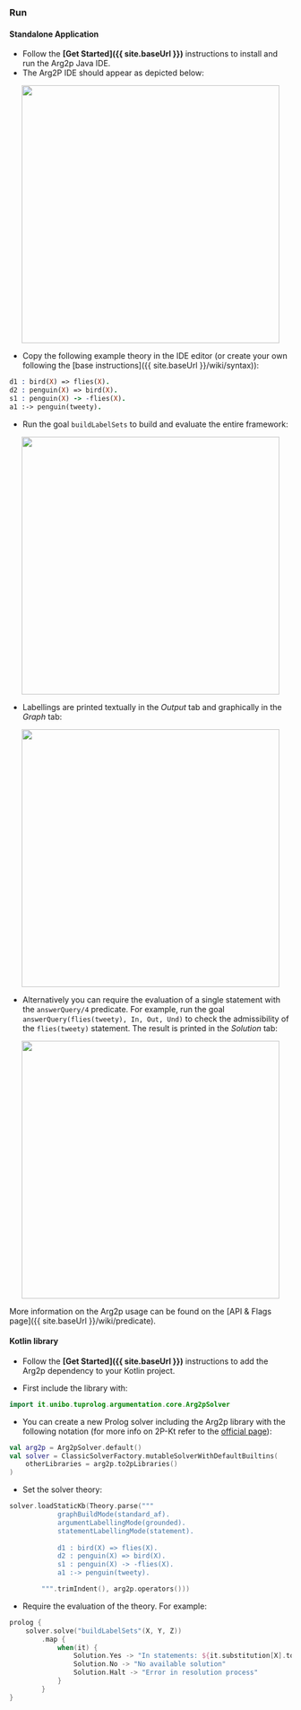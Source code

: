 ---
---

### Run

#### Standalone Application

- Follow the __[Get Started]({{ site.baseUrl }})__ instructions to install and run the Arg2p Java IDE.
- The Arg2P IDE should appear as depicted below:

<p align="center">
  <img width="460" src={{ 'assets/media/run1.png'|asset|scale(0.85)  }}>
</p>

- Copy the following example theory in the IDE editor (or create your own following the [base instructions]({{ site.baseUrl }}/wiki/syntax)):

```prolog
d1 : bird(X) => flies(X).
d2 : penguin(X) => bird(X).
s1 : penguin(X) -> -flies(X).
a1 :-> penguin(tweety).
```

- Run the goal `buildLabelSets` to build and evaluate the entire framework:

<p align="center">
  <img width="460" src={{ 'assets/media/run3.png'|asset|scale(0.85)  }}>
</p>

- Labellings are printed textually in the _Output_ tab and graphically in the _Graph_ tab:

<p align="center">
  <img width="460" src={{ 'assets/media/run4.png'|asset|scale(0.85)  }}>
</p>

- Alternatively you can require the evaluation of a single statement with the `answerQuery/4` predicate. For example, run the goal
`answerQuery(flies(tweety), In, Out, Und)` to check the admissibility of the `flies(tweety)` statement. The result is printed in the _Solution_ tab:

<p align="center">
  <img width="460" src={{ 'assets/media/run5.png'|asset|scale(0.85)  }}>
</p>

More information on the Arg2p usage can be found on the [API & Flags page]({{ site.baseUrl }}/wiki/predicate).

#### Kotlin library

- Follow the __[Get Started]({{ site.baseUrl }})__ instructions to add the Arg2p dependency to your Kotlin project.

- First include the library with:
  
```kotlin
import it.unibo.tuprolog.argumentation.core.Arg2pSolver
```

- You can create a new Prolog solver including the Arg2p library with the following notation (for more info on 2P-Kt refer to the [official page](https://gitlab.com/pika-lab/tuprolog/2p-in-kotlin)):

```kotlin
val arg2p = Arg2pSolver.default()
val solver = ClassicSolverFactory.mutableSolverWithDefaultBuiltins(
    otherLibraries = arg2p.to2pLibraries()
)
```

- Set the solver theory:

```kotlin
solver.loadStaticKb(Theory.parse("""
            graphBuildMode(standard_af).
            argumentLabellingMode(grounded).
            statementLabellingMode(statement).
            
            d1 : bird(X) => flies(X).
            d2 : penguin(X) => bird(X).
            s1 : penguin(X) -> -flies(X).
            a1 :-> penguin(tweety).

        """.trimIndent(), arg2p.operators()))
```

- Require the evaluation of the theory. For example:

```kotlin
prolog {
    solver.solve("buildLabelSets"(X, Y, Z))
        .map { 
            when(it) {
                Solution.Yes -> "In statements: ${it.substitution[X].toString()}"
                Solution.No -> "No available solution"
                Solution.Halt -> "Error in resolution process"
            } 
        }
}
```





